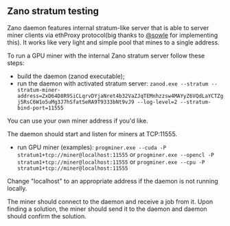 ## Zano stratum testing

Zano daemon features internal stratum-like server that is able to server miner clients via ethProxy protocol(big thanks to [@sowle](https://github.com/sowle) for implementing this). It works like very light and simple pool that mines to a single address.

To run a GPU miner with the internal Zano stratum server follow these steps:

* build the daemon (zanod executable);
* run the daemon with activated stratum server:
`zanod.exe --stratum --stratum-miner-address=ZxD64D8R9SiCLqrvDYjaNret4b32VaZJqTEMnhzzsw4MAYyZ6VQdLaYCTZgj5RsC6W1o5uMg3J7hSfatSeRA9T9333bNt9vJ9 --log-level=2 --stratum-bind-port=11555`

You can use your own miner address if you'd like.

The daemon should start and listen for miners at TCP:11555.

* run GPU miner (examples):
`progminer.exe --cuda -P stratum1+tcp://miner@localhost:11555`
or
`progminer.exe --opencl -P stratum1+tcp://miner@localhost:11555`
or
`progminer.exe --cpu -P stratum1+tcp://miner@localhost:11555`

Change "localhost" to an appropriate address if the daemon is not running locally.

The miner should connect to the daemon and receive a job from it. Upon finding a solution, the miner should send it to the daemon and daemon should confirm the solution.
